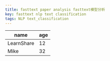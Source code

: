 ```yaml
---
title: fasttext paper analysis fasttext模型分析
key: fasttext nlp text classification
tags: NLP text_classification
---
```



|    name    | age |
| ---------- | --- |
| LearnShare |  12 |
| Mike       |  32 |